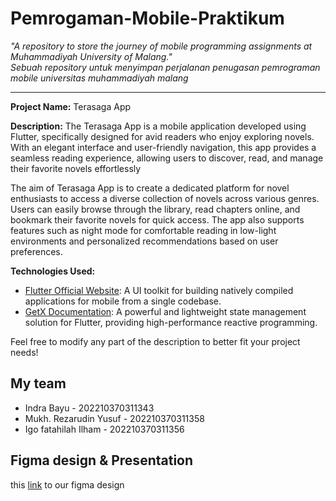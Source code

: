 # Pemrogaman-Mobile-Praktikum
_"A repository to store the journey of mobile programming assignments at Muhammadiyah University of Malang."_<br>
_Sebuah repository untuk menyimpan perjalanan penugasan pemrograman mobile universitas muhammadiyah malang_


---

**Project Name:** Terasaga App

**Description:**
The Terasaga App is a mobile application developed using Flutter, specifically designed for avid readers who enjoy exploring novels. With an elegant interface and user-friendly navigation, this app provides a seamless reading experience, allowing users to discover, read, and manage their favorite novels effortlessly

The aim of Terasaga App is to create a dedicated platform for novel enthusiasts to access a diverse collection of novels across various genres. Users can easily browse through the library, read chapters online, and bookmark their favorite novels for quick access. The app also supports features such as night mode for comfortable reading in low-light environments and personalized recommendations based on user preferences.

**Technologies Used:**
- [Flutter Official Website](https://flutter.dev): A UI toolkit for building natively compiled applications for mobile from a single codebase.
- [GetX Documentation](https://pub.dev/packages/get): A powerful and lightweight state management solution for Flutter, providing high-performance reactive programming.

Feel free to modify any part of the description to better fit your project needs!

## My team
<ul>
  <li>Indra Bayu - 202210370311343</li>
  <li>Mukh. Rezarudin Yusuf - 202210370311358</li>
  <li>Igo fatahilah Ilham - 202210370311356</li>
</ul>

## Figma design & Presentation
this [link](https://www.figma.com/design/473YRqyfAx34hf6vxfOeA8/project?node-id=326-95&node-type=canvas&t=nnKAZrlIfRnINApG-0) to our figma design 


